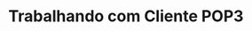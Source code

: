 ---
title: "Trabalhando com Cliente POP3"
url: /pt/java/trabalhando-com-cliente-pop3/
weight: 60
type: docs
---